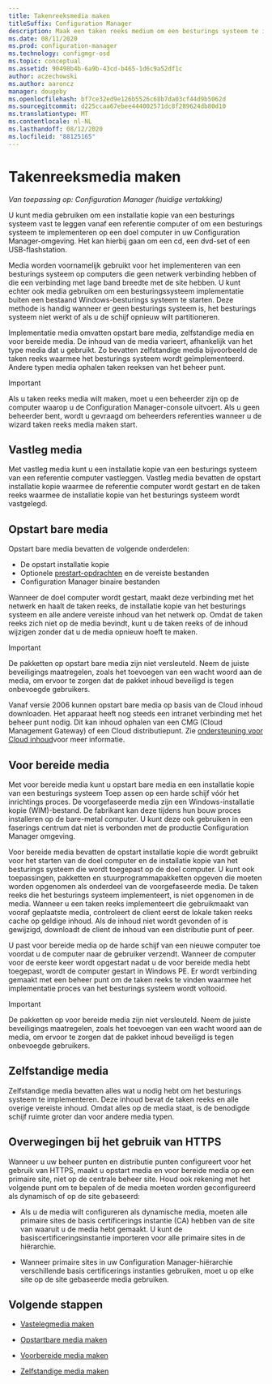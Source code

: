 ```yaml
---
title: Takenreeksmedia maken
titleSuffix: Configuration Manager
description: Maak een taken reeks medium om een besturings systeem te implementeren op een doel computer in uw Configuration Manager omgeving.
ms.date: 08/11/2020
ms.prod: configuration-manager
ms.technology: configmgr-osd
ms.topic: conceptual
ms.assetid: 90498b4b-6a9b-43cd-b465-1d6c9a52df1c
author: aczechowski
ms.author: aaroncz
manager: dougeby
ms.openlocfilehash: bf7ce32ed9e126b5526c68b7da03cf44d9b5062d
ms.sourcegitcommit: d225ccaa67ebee444002571dc8f289624db80d10
ms.translationtype: MT
ms.contentlocale: nl-NL
ms.lasthandoff: 08/12/2020
ms.locfileid: "88125165"
---
```

# <a name="create-task-sequence-media"></a>Takenreeksmedia maken

*Van toepassing op: Configuration Manager (huidige vertakking)*

U kunt media gebruiken om een installatie kopie van een besturings systeem vast te leggen vanaf een referentie computer of om een besturings systeem te implementeren op een doel computer in uw Configuration Manager-omgeving. Het kan hierbij gaan om een cd, een dvd-set of een USB-flashstation.

Media worden voornamelijk gebruikt voor het implementeren van een besturings systeem op computers die geen netwerk verbinding hebben of die een verbinding met lage band breedte met de site hebben. U kunt echter ook media gebruiken om een besturingssysteem implementatie buiten een bestaand Windows-besturings systeem te starten. Deze methode is handig wanneer er geen besturings systeem is, het besturings systeem niet werkt of als u de schijf opnieuw wilt partitioneren.

Implementatie media omvatten opstart bare media, zelfstandige media en voor bereide media. De inhoud van de media varieert, afhankelijk van het type media dat u gebruikt. Zo bevatten zelfstandige media bijvoorbeeld de taken reeks waarmee het besturings systeem wordt geïmplementeerd. Andere typen media ophalen taken reeksen van het beheer punt.

> [!IMPORTANT]
> Als u taken reeks media wilt maken, moet u een beheerder zijn op de computer waarop u de Configuration Manager-console uitvoert. Als u geen beheerder bent, wordt u gevraagd om beheerders referenties wanneer u de wizard taken reeks media maken start.

## <a name="capture-media"></a><a name="BKMK_PlanCaptureMedia"></a>Vastleg media

Met vastleg media kunt u een installatie kopie van een besturings systeem van een referentie computer vastleggen. Vastleg media bevatten de opstart installatie kopie waarmee de referentie computer wordt gestart en de taken reeks waarmee de installatie kopie van het besturings systeem wordt vastgelegd.

## <a name="bootable-media"></a><a name="BKMK_PlanBootableMedia"></a>Opstart bare media

Opstart bare media bevatten de volgende onderdelen:

- De opstart installatie kopie
- Optionele [prestart-opdrachten](../understand/prestart-commands-for-task-sequence-media.md) en de vereiste bestanden
- Configuration Manager binaire bestanden

Wanneer de doel computer wordt gestart, maakt deze verbinding met het netwerk en haalt de taken reeks, de installatie kopie van het besturings systeem en alle andere vereiste inhoud van het netwerk op. Omdat de taken reeks zich niet op de media bevindt, kunt u de taken reeks of de inhoud wijzigen zonder dat u de media opnieuw hoeft te maken.  

> [!IMPORTANT]  
> De pakketten op opstart bare media zijn niet versleuteld. Neem de juiste beveiligings maatregelen, zoals het toevoegen van een wacht woord aan de media, om ervoor te zorgen dat de pakket inhoud beveiligd is tegen onbevoegde gebruikers.  

Vanaf versie 2006 kunnen opstart bare media op basis van de Cloud inhoud downloaden. Het apparaat heeft nog steeds een intranet verbinding met het beheer punt nodig. Dit kan inhoud ophalen van een CMG (Cloud Management Gateway) of een Cloud distributiepunt.<!--6209223--> Zie [ondersteuning voor Cloud inhoud](use-bootable-media-to-deploy-windows-over-the-network.md#support-for-cloud-based-content)voor meer informatie.

## <a name="prestaged-media"></a><a name="BKMK_PlanPrestagedMedia"></a>Voor bereide media

Met voor bereide media kunt u opstart bare media en een installatie kopie van een besturings systeem Toep assen op een harde schijf vóór het inrichtings proces. De voorgefaseerde media zijn een Windows-installatie kopie (WIM)-bestand. De fabrikant kan deze tijdens hun bouw proces installeren op de bare-metal computer. U kunt deze ook gebruiken in een faserings centrum dat niet is verbonden met de productie Configuration Manager omgeving.

Voor bereide media bevatten de opstart installatie kopie die wordt gebruikt voor het starten van de doel computer en de installatie kopie van het besturings systeem die wordt toegepast op de doel computer. U kunt ook toepassingen, pakketten en stuurprogrammapakketten opgeven die moeten worden opgenomen als onderdeel van de voorgefaseerde media. De taken reeks die het besturings systeem implementeert, is niet opgenomen in de media. Wanneer u een taken reeks implementeert die gebruikmaakt van vooraf geplaatste media, controleert de client eerst de lokale taken reeks cache op geldige inhoud. Als de inhoud niet wordt gevonden of is gewijzigd, downloadt de client de inhoud van een distributie punt of peer.  

U past voor bereide media op de harde schijf van een nieuwe computer toe voordat u de computer naar de gebruiker verzendt. Wanneer de computer voor de eerste keer wordt opgestart nadat u de voor bereide media hebt toegepast, wordt de computer gestart in Windows PE. Er wordt verbinding gemaakt met een beheer punt om de taken reeks te vinden waarmee het implementatie proces van het besturings systeem wordt voltooid.  

> [!IMPORTANT]
> De pakketten op voor bereide media zijn niet versleuteld. Neem de juiste beveiligings maatregelen, zoals het toevoegen van een wacht woord aan de media, om ervoor te zorgen dat de pakket inhoud beveiligd is tegen onbevoegde gebruikers.

## <a name="standalone-media"></a><a name="BKMK_PlanStandaloneMedia"></a>Zelfstandige media

Zelfstandige media bevatten alles wat u nodig hebt om het besturings systeem te implementeren. Deze inhoud bevat de taken reeks en alle overige vereiste inhoud. Omdat alles op de media staat, is de benodigde schijf ruimte groter dan voor andere media typen.

## <a name="considerations-when-using-https"></a>Overwegingen bij het gebruik van HTTPS

Wanneer u uw beheer punten en distributie punten configureert voor het gebruik van HTTPS, maakt u opstart media en voor bereide media op een primaire site, niet op de centrale beheer site. Houd ook rekening met het volgende punt om te bepalen of de media moeten worden geconfigureerd als dynamisch of op de site gebaseerd:  

- Als u de media wilt configureren als dynamische media, moeten alle primaire sites de basis certificerings instantie (CA) hebben van de site van waaruit u de media hebt gemaakt. U kunt de basiscertificeringsinstantie importeren voor alle primaire sites in de hiërarchie.  

- Wanneer primaire sites in uw Configuration Manager-hiërarchie verschillende basis certificerings instanties gebruiken, moet u op elke site op de site gebaseerde media gebruiken.  

## <a name="next-steps"></a>Volgende stappen

- [Vastelegmedia maken](create-capture-media.md)

- [Opstartbare media maken](create-bootable-media.md)

- [Voorbereide media maken](create-prestaged-media.md)

- [Zelfstandige media maken](create-stand-alone-media.md)
